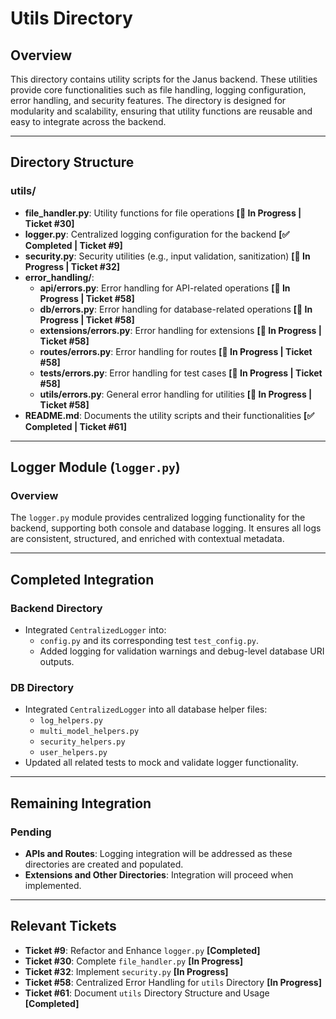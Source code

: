 # Utils Directory

## Overview
This directory contains utility scripts for the Janus backend. These utilities provide core functionalities such as file handling, logging configuration, error handling, and security features. The directory is designed for modularity and scalability, ensuring that utility functions are reusable and easy to integrate across the backend.

---

## Directory Structure

### **utils/**
- **file_handler.py**: Utility functions for file operations **[🚧 In Progress | Ticket #30]**
- **logger.py**: Centralized logging configuration for the backend **[✅ Completed | Ticket #9]**
- **security.py**: Security utilities (e.g., input validation, sanitization) **[🚧 In Progress | Ticket #32]**
- **error_handling/**:
  - **api/errors.py**: Error handling for API-related operations **[🚧 In Progress | Ticket #58]**
  - **db/errors.py**: Error handling for database-related operations **[🚧 In Progress | Ticket #58]**
  - **extensions/errors.py**: Error handling for extensions **[🚧 In Progress | Ticket #58]**
  - **routes/errors.py**: Error handling for routes **[🚧 In Progress | Ticket #58]**
  - **tests/errors.py**: Error handling for test cases **[🚧 In Progress | Ticket #58]**
  - **utils/errors.py**: General error handling for utilities **[🚧 In Progress | Ticket #58]**
- **README.md**: Documents the utility scripts and their functionalities **[✅ Completed | Ticket #61]**

---

## Logger Module (`logger.py`)

### Overview
The `logger.py` module provides centralized logging functionality for the backend, supporting both console and database logging. It ensures all logs are consistent, structured, and enriched with contextual metadata.

---

## Completed Integration

### Backend Directory
- Integrated `CentralizedLogger` into:
  - `config.py` and its corresponding test `test_config.py`.
  - Added logging for validation warnings and debug-level database URI outputs.

### DB Directory
- Integrated `CentralizedLogger` into all database helper files:
  - `log_helpers.py`
  - `multi_model_helpers.py`
  - `security_helpers.py`
  - `user_helpers.py`
- Updated all related tests to mock and validate logger functionality.

---

## Remaining Integration

### Pending
- **APIs and Routes**: Logging integration will be addressed as these directories are created and populated.
- **Extensions and Other Directories**: Integration will proceed when implemented.

---

## Relevant Tickets
- **Ticket #9**: Refactor and Enhance `logger.py` **[Completed]**
- **Ticket #30**: Complete `file_handler.py` **[In Progress]**
- **Ticket #32**: Implement `security.py` **[In Progress]**
- **Ticket #58**: Centralized Error Handling for `utils` Directory **[In Progress]**
- **Ticket #61**: Document `utils` Directory Structure and Usage **[Completed]**
